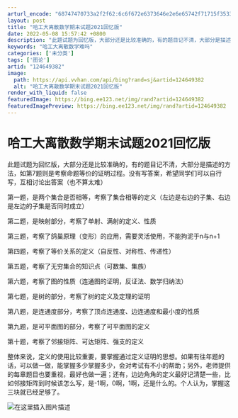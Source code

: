 ```yaml
---
arturl_encode: "68747470733a2f2f62:6c6f672e6373646e2e6e65742f71715f35333934303039352f:61727469636c652f64657461696c732f313234363439333832"
layout: post
title: "哈工大离散数学期末试题2021回忆版"
date: 2022-05-08 15:57:42 +0800
description: "此题试题为回忆版，大部分还是比较准确的，有的题目记不清，大部分是描述的方法，如第7题则是考察命题等价"
keywords: "哈工大离散数学难吗"
categories: ['未分类']
tags: ['图论']
artid: "124649382"
image:
  path: https://api.vvhan.com/api/bing?rand=sj&artid=124649382
  alt: "哈工大离散数学期末试题2021回忆版"
render_with_liquid: false
featuredImage: https://bing.ee123.net/img/rand?artid=124649382
featuredImagePreview: https://bing.ee123.net/img/rand?artid=124649382
---
```


# 哈工大离散数学期末试题2021回忆版

此题试题为回忆版，大部分还是比较准确的，有的题目记不清，大部分是描述的方法，如第7题则是考察命题等价的证明过程。没有写答案，希望同学们可以自行写，互相讨论出答案（也不算太难）
  
第一题，是两个集合是否相等，考察了集合相等的定义（左边是右边的子集、右边是左边的子集是否同时成立）
  
第二题，是映射部分，考察了单射、满射的定义、性质
  
第三题，考察了鸽巢原理（变形）的应用，需要灵活使用，不能拘泥于n与n+1
  
第四题，考察了等价关系的定义（自反性、对称性、传递性）
  
第五题，考察了无穷集合的知识点（可数集、集族）
  
第六题，考察了图的性质（连通图的证明，反证法、数学归纳法）
  
第七题，是树的部分，考察了树的定义及定理的证明
  
第八题，是连通度部分，考察了顶点连通度、边连通度和最小度的性质
  
第九题，是可平面图的部分，考察了可平面图的定义
  
第十题，考察了邻接矩阵、可达矩阵、强支的定义
  
整体来说，定义的使用比较重要，要掌握通过定义证明的思想。如果有往年题的话，可以做一做，能掌握多少掌握多少，会对考试有不小的帮助；另外，老师提供的每章题目也要重视，最好也做一遍；还有，边边角角的定义最好记清楚一些，比如邻接矩阵到时候该怎么写，是-1啊，0啊，1啊，还是什么的。个人认为，掌握这三块就已经足够了。
  
![在这里插入图片描述](https://i-blog.csdnimg.cn/blog_migrate/51e4af9a0be157883277c4b01431dcdf.png)